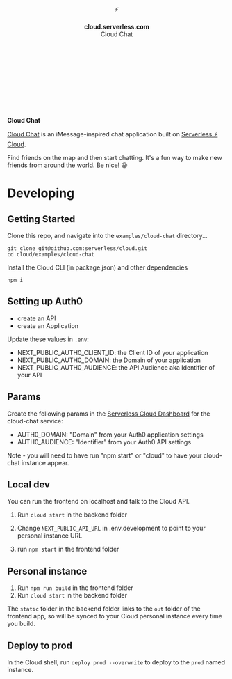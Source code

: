 <br>
<br>
<br>
<br>
<br>
<br>
<br>
<p align="center">
⚡️
<br>
<br>
<b>cloud.serverless.com</b>
<br>
Cloud Chat
</p>

<br>
<br>
<br>
<br>
<br>
<br>
<br>
<br>
<br>

**Cloud Chat**


[Cloud Chat](https://distributed-source-t9cms.cloud.serverless.com) is an iMessage-inspired chat application built on [Serverless ⚡️ Cloud](https://serverless.github.io/cloud/).

Find friends on the map and then start chatting. It's a fun way to make new friends from around the world. Be nice! 😀
# Developing
## Getting Started
Clone this repo, and navigate into the `examples/cloud-chat` directory...

```
git clone git@github.com:serverless/cloud.git
cd cloud/examples/cloud-chat
```

Install the Cloud CLI (in package.json) and other dependencies
```
npm i 
```
## Setting up Auth0

- create an API
- create an Application

Update these values in `.env`:

- NEXT_PUBLIC_AUTH0_CLIENT_ID: the Client ID of your application
- NEXT_PUBLIC_AUTH0_DOMAIN: the Domain of your application
- NEXT_PUBLIC_AUTH0_AUDIENCE: the API Audience aka Identifier of your API

## Params

Create the following params in the [Serverless Cloud Dashboard](https://cloud.serverless.com) for the cloud-chat service:

- AUTH0_DOMAIN: "Domain" from your Auth0 application settings
- AUTH0_AUDIENCE: "Identifier" from your Auth0 API settings

Note - you will need to have run "npm start" or "cloud" to have your cloud-chat instance appear.

## Local dev

You can run the frontend on localhost and talk to the Cloud API.

1. Run `cloud start` in the backend folder

1. Change `NEXT_PUBLIC_API_URL` in .env.development to point to your personal instance URL

1. run `npm start` in the frontend folder

## Personal instance

1. Run `npm run build` in the frontend folder
1. Run `cloud start` in the backend folder

The `static` folder in the backend folder links to the `out` folder of the frontend app, so will be synced to your Cloud personal instance every time you build.

## Deploy to prod

In the Cloud shell, run `deploy prod --overwrite` to deploy to the `prod` named instance.
